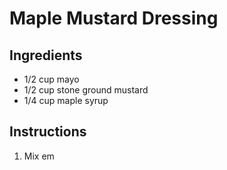 # Maple Mustard Dressing

## Ingredients
- 1/2 cup mayo
- 1/2 cup stone ground mustard
- 1/4 cup maple syrup

## Instructions
1. Mix em